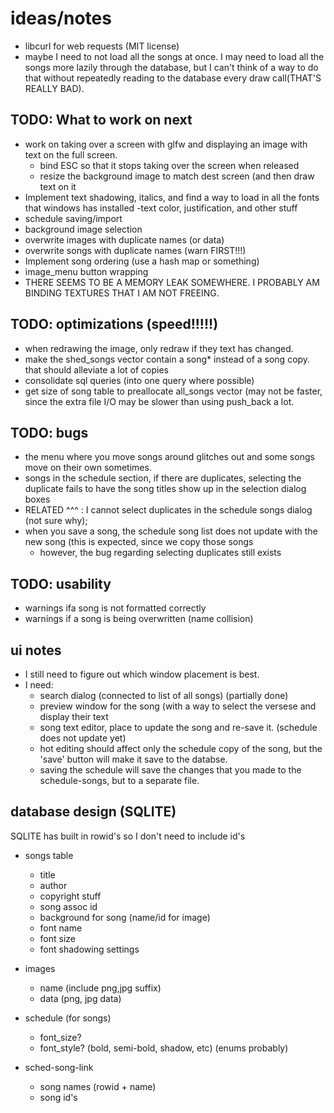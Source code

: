 # ideas/notes
- libcurl for web requests  (MIT license)
- maybe I need to not load all the songs at once. I may need to load all the songs 
  more lazily through the database, but I can't think of a way to do that without
  repeatedly reading to the database every draw call(THAT'S REALLY BAD). 

## TODO: What to work on next
- work on taking over a screen with glfw and displaying an image with text on the full screen.
  - bind ESC so that it stops taking over the screen when released
  - resize the background image to match dest screen (and then draw text on it
- Implement text shadowing, italics, and find a way to load in all the fonts that windows has installed
  -text color, justification, and other stuff
- schedule saving/import
- background image selection
- overwrite images with duplicate names (or data)
- overwrite songs with duplicate names (warn FIRST!!!)
- Implement song ordering (use a hash map or something)
- image_menu button wrapping
- THERE SEEMS TO BE A MEMORY LEAK SOMEWHERE. I PROBABLY AM BINDING TEXTURES THAT I AM NOT FREEING.

## TODO: optimizations (speed!!!!!)
- when redrawing the image, only redraw if they text has changed.
- make the shed_songs vector contain a song* instead of a song copy. 
  that should alleviate a lot of copies
- consolidate sql queries (into one query where possible)
- get size of song table to preallocate all_songs vector (may not be faster, since the extra file I/O may be slower than using push_back a lot.

## TODO: bugs 
- the menu where you move songs around glitches out and some songs move on their own sometimes.
- songs in the schedule section, if there are duplicates, selecting the duplicate fails to have the song titles show up in the selection dialog boxes
 - RELATED ^^^ : I cannot select duplicates in the schedule songs dialog (not sure why);
 - when you save a song, the schedule song list does not update with the new song (this is expected, since we copy those songs
      - however, the bug regarding selecting duplicates still exists

## TODO: usability
- warnings ifa  song is not formatted correctly
- warnings if a song is being overwritten (name collision)

## ui notes
- I still need to figure out which window placement is best. 
- I need:
  - search dialog (connected to list of all songs) (partially done)
  - preview window for the song (with a way to select the versese and display their text
  - song text editor, place to update the song and re-save it. (schedule does not update yet)
  - hot editing should affect only the schedule copy of the song, but the 'save' button will make it save to the databse.
  - saving the schedule will save the changes that you made to the schedule-songs, but to a separate file.


## database design (SQLITE)
SQLITE has built in rowid's so I don't need to include id's
- songs table
    - title
    - author
    - copyright stuff
    - song assoc id 
    - background for song (name/id for image)
    - font name
    - font size 
    - font shadowing settings

- images
    - name (include png,jpg suffix)
    - data (png, jpg data)

- schedule (for songs)
    - font_size?
    - font_style? (bold, semi-bold, shadow, etc) (enums probably)

- sched-song-link
    - song names (rowid + name)
    - song id's

